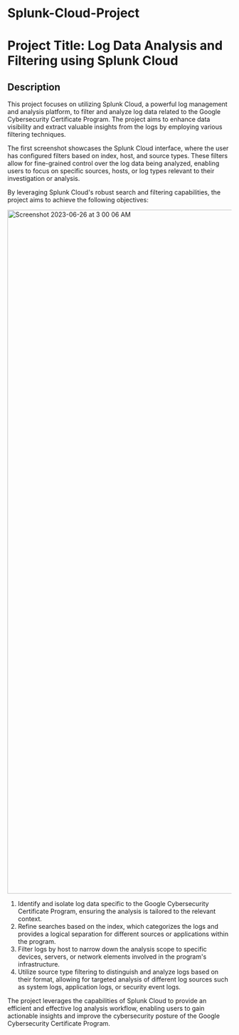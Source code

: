 # Splunk-Cloud-Project

# Project Title: Log Data Analysis and Filtering using Splunk Cloud

## Description

This project focuses on utilizing Splunk Cloud, a powerful log management and analysis platform, to filter and analyze log data related to the Google Cybersecurity Certificate Program. The project aims to enhance data visibility and extract valuable insights from the logs by employing various filtering techniques.

The first screenshot showcases the Splunk Cloud interface, where the user has configured filters based on index, host, and source types. These filters allow for fine-grained control over the log data being analyzed, enabling users to focus on specific sources, hosts, or log types relevant to their investigation or analysis.

By leveraging Splunk Cloud's robust search and filtering capabilities, the project aims to achieve the following objectives:

<img width="1536" alt="Screenshot 2023-06-26 at 3 00 06 AM" src="https://github.com/dormorr993310/Splunk-Cloud-Project/assets/138055368/0c6c0f56-b065-427c-81a3-25c08eacd496">

1. Identify and isolate log data specific to the Google Cybersecurity Certificate Program, ensuring the analysis is tailored to the relevant context.
2. Refine searches based on the index, which categorizes the logs and provides a logical separation for different sources or applications within the program.
3. Filter logs by host to narrow down the analysis scope to specific devices, servers, or network elements involved in the program's infrastructure.
4. Utilize source type filtering to distinguish and analyze logs based on their format, allowing for targeted analysis of different log sources such as system logs, application logs, or security event logs.

The project leverages the capabilities of Splunk Cloud to provide an efficient and effective log analysis workflow, enabling users to gain actionable insights and improve the cybersecurity posture of the Google Cybersecurity Certificate Program.
